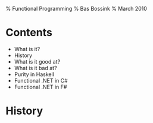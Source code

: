 % Functional Programming
% Bas Bossink
% March 2010

# Contents
- What is it?
- History
- What is it good at?
- What is it bad at?
- Purity in Haskell
- Functional .NET in C#
- Functional .NET in F#

# History
